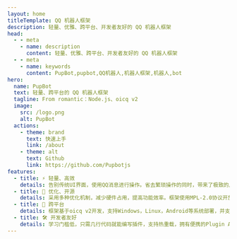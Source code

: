 ```yaml
---
layout: home
titleTemplate: QQ 机器人框架
description: 轻量、优雅、跨平台、开发者友好的 QQ 机器人框架
head:
  - - meta
    - name: description
      content: 轻量、优雅、跨平台、开发者友好的 QQ 机器人框架
  - - meta
    - name: keywords
      content: PupBot,pupbot,QQ机器人,机器人框架,机器人,bot
hero:
  name: PupBot
  text: 轻量、跨平台的 QQ 机器人框架
  tagline: From romantic：Node.js、oicq v2
  image:
    src: /logo.png
    alt: PupBot
  actions:
    - theme: brand
      text: 快速上手
      link: /about
    - theme: alt
      text: Github
      link: https://github.com/Pupbotjs
features:
  - title: ⚡️ 轻量、高效
    details: 告别传统UI界面，使用QQ消息进行操作。省去繁琐操作的同时，带来了极致的用户体验。
  - title: 🔸 优化、开源
    details: 采用多种优化机制，减少硬件占用，提高功能效率。框架使用MPL-2.0协议开放源代码，保证其安全性。
  - title: 🔸 跨平台
    details: 框架基于oicq v2开发，支持Windows，Linux，Android等系统部署，并支持QQ多协议登录。
  - title: 🛠️ 开发者友好
    details: 学习门槛低，只需几行代码就能编写插件，支持热重载，拥有便携的Plugin API。
---
```

